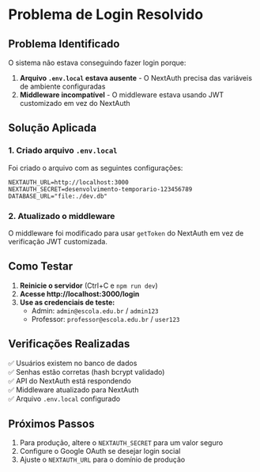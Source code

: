 # Problema de Login Resolvido

## Problema Identificado

O sistema não estava conseguindo fazer login porque:

1. **Arquivo `.env.local` estava ausente** - O NextAuth precisa das variáveis de ambiente configuradas
2. **Middleware incompatível** - O middleware estava usando JWT customizado em vez do NextAuth

## Solução Aplicada

### 1. Criado arquivo `.env.local`

Foi criado o arquivo com as seguintes configurações:

```
NEXTAUTH_URL=http://localhost:3000
NEXTAUTH_SECRET=desenvolvimento-temporario-123456789
DATABASE_URL="file:./dev.db"
```

### 2. Atualizado o middleware

O middleware foi modificado para usar `getToken` do NextAuth em vez de verificação JWT customizada.

## Como Testar

1. **Reinicie o servidor** (Ctrl+C e `npm run dev`)
2. **Acesse http://localhost:3000/login**
3. **Use as credenciais de teste:**
   - Admin: `admin@escola.edu.br` / `admin123`
   - Professor: `professor@escola.edu.br` / `user123`

## Verificações Realizadas

✅ Usuários existem no banco de dados  
✅ Senhas estão corretas (hash bcrypt validado)  
✅ API do NextAuth está respondendo  
✅ Middleware atualizado para NextAuth  
✅ Arquivo `.env.local` configurado

## Próximos Passos

1. Para produção, altere o `NEXTAUTH_SECRET` para um valor seguro
2. Configure o Google OAuth se desejar login social
3. Ajuste o `NEXTAUTH_URL` para o domínio de produção
